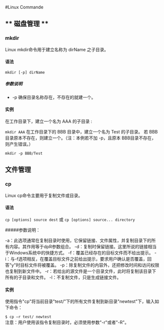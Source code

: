 #Linux Commande

## ** 磁盘管理 **  

### mkdir
Linux mkdir命令用于建立名称为 dirName 之子目录。
#### 语法
    
`mkdir [-p] dirName`
##### 参数说明
- -p 确保目录名称存在，不存在的就建一个。

#### 实例
在工作目录下，建立一个名为 AAA 的子目录 :

`mkdir AAA`
在工作目录下的 BBB 目录中，建立一个名为 Test 的子目录。 
若 BBB 目录原本不存在，则建立一个。（注：本例若不加 -p，且原本 BBB目录不存在，则产生错误。）

`mkdir -p BBB/Test`


## 文件管理

### cp
Linux cp命令主要用于复制文件或目录。
#### 语法

`cp [options] source dest`
或
`cp [options] source... directory`

#####参数说明：

-a：此选项通常在复制目录时使用，它保留链接、文件属性，并复制目录下的所有内容。其作用等于dpR参数组合。
-d：复制时保留链接。这里所说的链接相当于Windows系统中的快捷方式。
-f：覆盖已经存在的目标文件而不给出提示。
-i：与-f选项相反，在覆盖目标文件之前给出提示，要求用户确认是否覆盖，回答"y"时目标文件将被覆盖。
-p：除复制文件的内容外，还把修改时间和访问权限也复制到新文件中。
-r：若给出的源文件是一个目录文件，此时将复制该目录下所有的子目录和文件。
-l：不复制文件，只是生成链接文件。

#### 实例
使用指令"cp"将当前目录"test/"下的所有文件复制到新目录"newtest"下，输入如下命令：

`$ cp –r test/ newtest      `    
注意：用户使用该指令复制目录时，必须使用参数"-r"或者"-R"。

